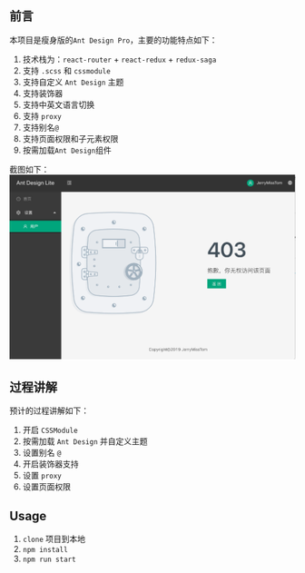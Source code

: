## 前言
本项目是瘦身版的`Ant Design Pro`，主要的功能特点如下：
1. 技术栈为：`react-router` + `react-redux` + `redux-saga` 
2. 支持 `.scss` 和 `cssmodule`
3. 支持自定义 `Ant Design` 主题
4. 支持装饰器
5. 支持中英文语言切换
6. 支持 `proxy`
7. 支持别名`@`
8. 支持页面权限和子元素权限
9. 按需加载`Ant Design`组件

截图如下：
![](https://github.com/JerryMissTom/ant-design-lite/blob/master/home.png?raw=true)

## 过程讲解
预计的过程讲解如下：
1. 开启 `CSSModule`
2. 按需加载 `Ant Design` 并自定义主题
3. 设置别名 `@`
4. 开启装饰器支持
5. 设置 `proxy`
6. 设置页面权限

## Usage
1. `clone` 项目到本地
2. `npm install`
3. `npm run start`
